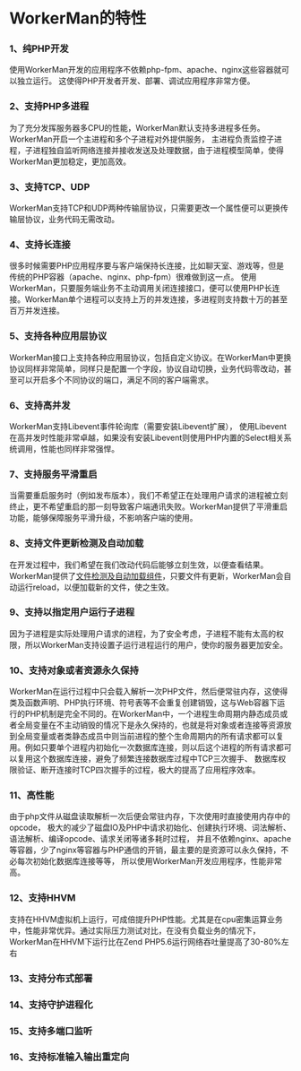 # WorkerMan的特性

### 1、纯PHP开发
使用WorkerMan开发的应用程序不依赖php-fpm、apache、nginx这些容器就可以独立运行。 这使得PHP开发者开发、部署、调试应用程序非常方便。

### 2、支持PHP多进程
为了充分发挥服务器多CPU的性能，WorkerMan默认支持多进程多任务。WorkerMan开启一个主进程和多个子进程对外提供服务， 主进程负责监控子进程，子进程独自监听网络连接并接收发送及处理数据，由于进程模型简单，使得WorkerMan更加稳定，更加高效。

### 3、支持TCP、UDP
WorkerMan支持TCP和UDP两种传输层协议，只需要更改一个属性便可以更换传输层协议，业务代码无需改动。

### 4、支持长连接
很多时候需要PHP应用程序要与客户端保持长连接，比如聊天室、游戏等，但是传统的PHP容器（apache、nginx、php-fpm）很难做到这一点。 使用WorkerMan，只要服务端业务不主动调用关闭连接接口，便可以使用PHP长连接。WorkerMan单个进程可以支持上万的并发连接，多进程则支持数十万的甚至百万并发连接。

### 5、支持各种应用层协议
WorkerMan接口上支持各种应用层协议，包括自定义协议。在WorkerMan中更换协议同样非常简单，同样只是配置一个字段，协议自动切换，业务代码零改动，甚至可以开启多个不同协议的端口，满足不同的客户端需求。


### 6、支持高并发
WorkerMan支持Libevent事件轮询库（需要安装Libevent扩展）， 使用Libevent在高并发时性能非常卓越，如果没有安装Libevent则使用PHP内置的Select相关系统调用，性能也同样非常强悍。

### 7、支持服务平滑重启
当需要重启服务时（例如发布版本），我们不希望正在处理用户请求的进程被立刻终止，更不希望重启的那一刻导致客户端通讯失败。WorkerMan提供了平滑重启功能，能够保障服务平滑升级，不影响客户端的使用。

### 8、支持文件更新检测及自动加载
在开发过程中，我们希望在我们改动代码后能够立刻生效，以便查看结果。WorkerMan提供了[文件检测及自动加载组件](components/file-monitor.html)，只要文件有更新，WorkerMan会自动运行reload，以便加载新的文件，使之生效。

### 9、支持以指定用户运行子进程
因为子进程是实际处理用户请求的进程，为了安全考虑，子进程不能有太高的权限，所以WorkerMan支持设置子运行进程运行的用户，使你的服务器更加安全。

### 10、支持对象或者资源永久保持
WorkerMan在运行过程中只会载入解析一次PHP文件，然后便常驻内存，这使得类及函数声明、PHP执行环境、符号表等不会重复创建销毁，这与Web容器下运行的PHP机制是完全不同的。在WorkerMan中，一个进程生命周期内静态成员或者全局变量在不主动销毁的情况下是永久保持的，也就是将对象或者连接等资源放到全局变量或者类静态成员中则当前进程的整个生命周期内的所有请求都可以复用。例如只要单个进程内初始化一次数据库连接，则以后这个进程的所有请求都可以复用这个数据库连接，避免了频繁连接数据库过程中TCP三次握手、 数据库权限验证、断开连接时TCP四次握手的过程，极大的提高了应用程序效率。

### 11、高性能
由于php文件从磁盘读取解析一次后便会常驻内存，下次使用时直接使用内存中的opcode， 极大的减少了磁盘IO及PHP中请求初始化、创建执行环境、词法解析、语法解析、编译opcode、请求关闭等诸多耗时过程， 并且不依赖nginx、apache等容器，少了nginx等容器与PHP通信的开销，最主要的是资源可以永久保持，不必每次初始化数据库连接等等， 所以使用WorkerMan开发应用程序，性能非常高。

### 12、支持HHVM
支持在HHVM虚拟机上运行，可成倍提升PHP性能。尤其是在cpu密集运算业务中，性能非常优异。通过实际压力测试对比，在没有负载业务的情况下，WorkerMan在HHVM下运行比在Zend PHP5.6运行网络吞吐量提高了30-80%左右

### 13、支持分布式部署

### 14、支持守护进程化

### 15、支持多端口监听

### 16、支持标准输入输出重定向

